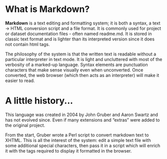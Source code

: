 # What is Markdown?
**Markdown** is a text editing and formatting system; it is both a syntax, a text → HTML conversion script and a file format. It is commonly used for project or dataset documentation files - often named readme.md. It is stored in classic text format and is lighter than its interpreted version since it does not contain html tags.

The philosophy of the system is that the written text is readable without a particular interpreter in text mode. It is light and uncluttered with most of the verbosity of a marked-up language. Syntax elements are punctuation characters that make sense visually even when unconverted. Once converted, the web browser (which then acts as an interpreter) will make it easier to read.

# A little history...
This language was created in 2004 by John Gruber and Aaron Swartz and has not evolved since. Even if many extensions and “extras” were added to the original project.

From the start, Gruber wrote a Perl script to convert markdown text to XHTML. This is all the interest of the system: edit a simple text file with some additional special characters, then pass it in a script which will enrich it with the tags required to display it formatted in the browser.

